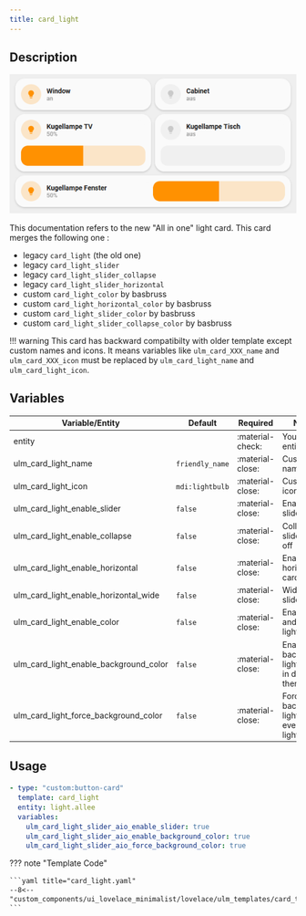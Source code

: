 ```yaml
---
title: card_light
---
```

<!-- markdownlint-disable MD046 -->

## Description

![Image title](../../assets/img/card_light_combi.png)

This documentation refers to the new "All in one" light card.
This card merges the following one :

- legacy `card_light` (the old one)
- legacy `card_light_slider`
- legacy `card_light_slider_collapse`
- legacy `card_light_slider_horizontal`
- custom `card_light_color` by basbruss
- custom `card_light_horizontal_color` by basbruss
- custom `card_light_slider_color` by basbruss
- custom `card_light_slider_collapse_color` by basbruss

!!! warning
    This card has backward compatibilty with older template except custom names and icons. It means variables like `ulm_card_XXX_name` and `ulm_card_XXX_icon` must be replaced by `ulm_card_light_name` and `ulm_card_light_icon`.

## Variables

| Variable/Entity                        | Default         | Required         | Notes          | Requirement |
|----------------------------------------|-----------------|------------------|----------------|-------------|
| entity                                 |                 | :material-check: | Your HA entity |             |
| ulm_card_light_name                    | `friendly_name` | :material-close: | Customize name |             |
| ulm_card_light_icon                    | `mdi:lightbulb` | :material-close: | Customize icon |             |
| ulm_card_light_enable_slider           | `false`         | :material-close: | Enable slider  |             |
| ulm_card_light_enable_collapse         | `false`         | :material-close: | Collapse slider when off | Need `ulm_card_light_enable_slider: true` |
| ulm_card_light_enable_horizontal       | `false`         | :material-close: | Enable horizontal card | |
| ulm_card_light_enable_horizontal_wide  | `false`         | :material-close: | Wider slider | Need `ulm_card_light_enable_horizontal: true` |
| ulm_card_light_enable_color            | `false`         | :material-close: | Enable icon and label light color | |
| ulm_card_light_enable_background_color | `false`         | :material-close: | Enable background light color in dark theme| |
| ulm_card_light_force_background_color  | `false`         | :material-close: | Force background light color even in light theme | Need `ulm_card_light_enable_background_color: true` |

## Usage

```yaml
- type: "custom:button-card"
  template: card_light
  entity: light.allee
  variables:
    ulm_card_light_slider_aio_enable_slider: true
    ulm_card_light_slider_aio_enable_background_color: true
    ulm_card_light_slider_aio_force_background_color: true
```

??? note "Template Code"

    ```yaml title="card_light.yaml"
    --8<-- "custom_components/ui_lovelace_minimalist/lovelace/ulm_templates/card_templates/cards/card_light.yaml"
    ```
